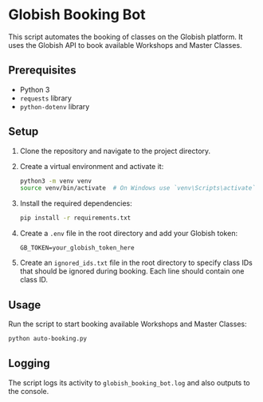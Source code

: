 # Globish Booking Bot

This script automates the booking of classes on the Globish platform. It uses the Globish API to book available Workshops and Master Classes.

## Prerequisites

- Python 3
- `requests` library
- `python-dotenv` library

## Setup

1. Clone the repository and navigate to the project directory.

2. Create a virtual environment and activate it:

    ```sh
    python3 -m venv venv
    source venv/bin/activate  # On Windows use `venv\Scripts\activate`
    ```

3. Install the required dependencies:

    ```sh
    pip install -r requirements.txt
    ```

4. Create a `.env` file in the root directory and add your Globish token:

    ```env
    GB_TOKEN=your_globish_token_here
    ```

5. Create an `ignored_ids.txt` file in the root directory to specify class IDs that should be ignored during booking. Each line should contain one class ID.

## Usage

Run the script to start booking available Workshops and Master Classes:

```sh
python auto-booking.py
```

## Logging
The script logs its activity to `globish_booking_bot.log` and also outputs to the console.